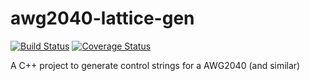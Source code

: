 # awg2040-lattice-gen
[![Build Status](https://travis-ci.org/ZJ/awg2040-lattice-gen.svg)](https://travis-ci.org/ZJ/awg2040-lattice-gen) [![Coverage Status](https://coveralls.io/repos/ZJ/awg2040-lattice-gen/badge.svg?branch=master&service=github)](https://coveralls.io/github/ZJ/awg2040-lattice-gen?branch=master)

A C++ project to generate control strings for a AWG2040 (and similar)


